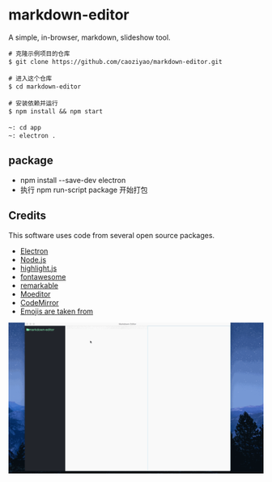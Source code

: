# markdown-editor
A simple, in-browser, markdown, slideshow tool.

```
# 克隆示例项目的仓库
$ git clone https://github.com/caoziyao/markdown-editor.git

# 进入这个仓库
$ cd markdown-editor

# 安装依赖并运行
$ npm install && npm start

~: cd app
~: electron .
```

## package
- npm install --save-dev electron
- 执行 npm run-script package 开始打包


## Credits

This software uses code from several open source packages.

- [Electron](http://electron.atom.io/)
- [Node.js](https://nodejs.org/)
- [highlight.js](https://highlightjs.org/)
- [fontawesome](http://fontawesome.io/)
- [remarkable](https://github.com/jonschlinkert/remarkable)
- [Moeditor](https://github.com/Moeditor/Moeditor)
- [CodeMirror](http://codemirror.net/)
- [Emojis are taken from](https://github.com/arvida/emoji-cheat-sheet.com)

![screenshots](./screenshots/screenshots.gif)
